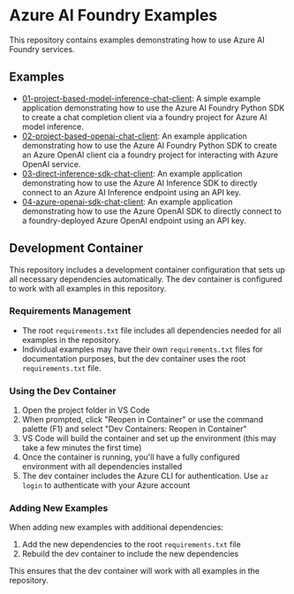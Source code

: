# Azure AI Foundry Examples

This repository contains examples demonstrating how to use Azure AI Foundry services.

## Examples

- [01-project-based-model-inference-chat-client](./01-project-based-model-inference-chat-client/README.md): A simple example application demonstrating how to use the Azure AI Foundry Python SDK to create a chat completion client via a foundry project for Azure AI model inference.
- [02-project-based-openai-chat-client](./02-project-based-openai-chat-client/README.md): An example application demonstrating how to use the Azure AI Foundry Python SDK to create an Azure OpenAI client cia a foundry project for interacting with Azure OpenAI service.
- [03-direct-inference-sdk-chat-client](./03-direct-inference-sdk-chat-client/README.md): An example application demonstrating how to use the Azure AI Inference SDK to directly connect to an Azure AI Inference endpoint using an API key.
- [04-azure-openai-sdk-chat-client](./04-azure-openai-sdk-chat-client/README.md): An example application demonstrating how to use the Azure OpenAI SDK to directly connect to a foundry-deployed Azure OpenAI endpoint using an API key.

## Development Container

This repository includes a development container configuration that sets up all necessary dependencies automatically. The dev container is configured to work with all examples in this repository.

### Requirements Management

- The root `requirements.txt` file includes all dependencies needed for all examples in the repository.
- Individual examples may have their own `requirements.txt` files for documentation purposes, but the dev container uses the root `requirements.txt` file.

### Using the Dev Container

1. Open the project folder in VS Code
2. When prompted, click "Reopen in Container" or use the command palette (F1) and select "Dev Containers: Reopen in Container"
3. VS Code will build the container and set up the environment (this may take a few minutes the first time)
4. Once the container is running, you'll have a fully configured environment with all dependencies installed
5. The dev container includes the Azure CLI for authentication. Use `az login` to authenticate with your Azure account

### Adding New Examples

When adding new examples with additional dependencies:

1. Add the new dependencies to the root `requirements.txt` file
2. Rebuild the dev container to include the new dependencies

This ensures that the dev container will work with all examples in the repository.
